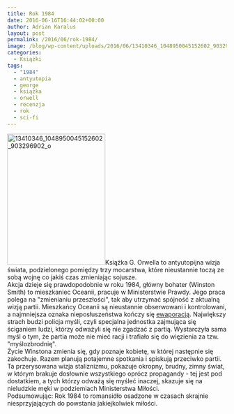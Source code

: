 ```yaml
---
title: Rok 1984
date: 2016-06-16T16:44:02+00:00
author: Adrian Karalus
layout: post
permalink: /2016/06/rok-1984/
image: /blog/wp-content/uploads/2016/06/13410346_1048950045152602_903296902_o-250x250.jpg
categories:
  - Książki
tags:
  - "1984"
  - antyutopia
  - george
  - książka
  - orwell
  - recenzja
  - rok
  - sci-fi
---
```

[<img class="alignleft wp-image-529 size-medium" src="/blog/wp-content/uploads/2016/06/13410346_1048950045152602_903296902_o.jpg?resize=225%2C300" alt="13410346_1048950045152602_903296902_o" width="225" height="300" srcset="/blog/wp-content/uploads/2016/06/13410346_1048950045152602_903296902_o.jpg?resize=225%2C300 225w, /blog/wp-content/uploads/2016/06/13410346_1048950045152602_903296902_o.jpg?resize=768%2C1024 768w, /blog/wp-content/uploads/2016/06/13410346_1048950045152602_903296902_o.jpg?w=960 960w" sizes="(max-width: 225px) 100vw, 225px" data-recalc-dims="1" />](/blog/wp-content/uploads/2016/06/13410346_1048950045152602_903296902_o.jpg)Książka G. Orwella to antyutopijna wizja świata, podzielonego pomiędzy trzy mocarstwa, które nieustannie toczą ze sobą wojnę co jakiś czas zmieniając sojusze.  
Akcja dzieje się prawdopodobnie w roku 1984, główny bohater (Winston Smith) to mieszkaniec Oceanii, pracuje w Ministerstwie Prawdy. Jego praca polega na "zmienianiu przeszłości", tak aby utrzymać spójność z aktualną wizją partii. Mieszkańcy Oceanii są nieustannie obserwowani i kontrolowani, a najmniejsza oznaka nieposłuszeństwa kończy się [ewaporacją](https://pl.wikipedia.org/wiki/Ewaporacja). Największy strach budzi policja myśli, czyli specjalna jednostka zajmująca się ściganiem ludzi, którzy odważyli się nie zgadzać z partią. Wystarczyła sama myśl o tym, że partia może nie mieć racji i trafiało się do więzienia za tzw. "myślozbrodnię".  
Życie Winstona zmienia się, gdy poznaje kobietę, w której następnie się zakochuje. Razem planują potajemne spotkania i spiskują przeciwko partii.  
Ta przerysowana wizja staliznizmu, pokazuje okropny, brudny, zimny świat, w którym brakuje dosłownie wszystkiego oprócz propagandy - tej jest pod dostatkiem, a tych którzy odważą się myśleć inaczej, skazuje się na nieludzkie męki w podziemiach Ministerstwa Miłości.  
Podsumowując: Rok 1984 to romansidło osadzone w czasach skrajnie niesprzyjających do powstania jakiejkolwiek miłości.